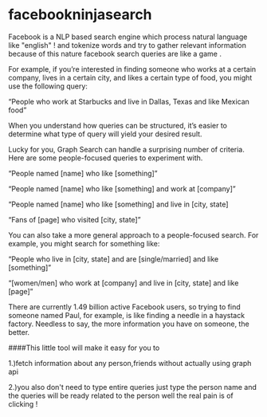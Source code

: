 # facebookninjasearch
Facebook is a NLP based search engine which process natural language like "english" ! and tokenize words and try to gather relevant information because of this nature facebook search queries are like a game .

For example, if you’re interested in finding someone who works at a certain company, lives in a certain city, and likes a certain type of food, you might use the following query:

“People who work at Starbucks and live in Dallas, Texas and like Mexican food”

When you understand how queries can be structured, it’s easier to determine what type of query will yield your desired result.

Lucky for you, Graph Search can handle a surprising number of criteria. Here are some people-focused queries to experiment with.

“People named [name] who like [something]”

“People named [name] who like [something] and work at [company]”

“People named [name] who like [something] and live in [city, state]

“Fans of [page] who visited [city, state]”

You can also take a more general approach to a people-focused search. For example, you might search for something like:

“People who live in [city, state] and are [single/married] and like [something]”

“[women/men] who work at [company] and live in [city, state] and like [page]”

There are currently 1.49 billion active Facebook users, so trying to find someone named Paul, for example, is like finding a needle in a haystack factory. Needless to say, the more information you have on someone, the better.

####This little tool will make it easy for you to 

1.)fetch information about any person,friends without actually using graph api 

2.)you also don't need to type entire queries just type the person name and the queries will be ready related to the person well the real pain is of clicking !

